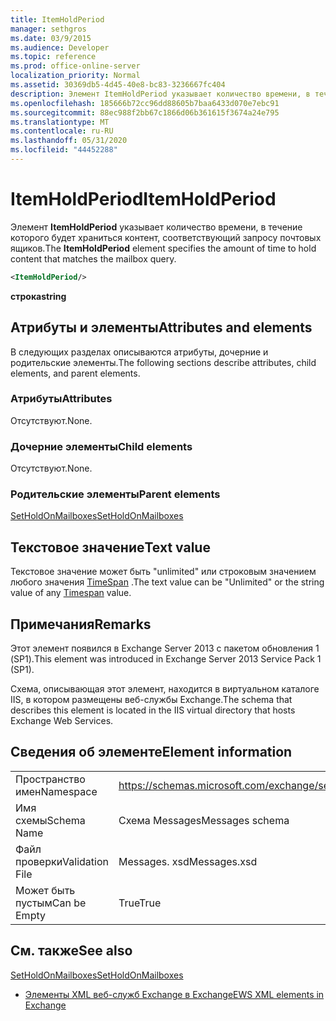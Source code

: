 ```yaml
---
title: ItemHoldPeriod
manager: sethgros
ms.date: 03/9/2015
ms.audience: Developer
ms.topic: reference
ms.prod: office-online-server
localization_priority: Normal
ms.assetid: 30369db5-4d45-40e8-bc83-3236667fc404
description: Элемент ItemHoldPeriod указывает количество времени, в течение которого будет храниться контент, соответствующий запросу почтовых ящиков.
ms.openlocfilehash: 185666b72cc96dd88605b7baa6433d070e7ebc91
ms.sourcegitcommit: 88ec988f2bb67c1866d06b361615f3674a24e795
ms.translationtype: MT
ms.contentlocale: ru-RU
ms.lasthandoff: 05/31/2020
ms.locfileid: "44452288"
---
```

# <a name="itemholdperiod"></a><span data-ttu-id="4c8e0-103">ItemHoldPeriod</span><span class="sxs-lookup"><span data-stu-id="4c8e0-103">ItemHoldPeriod</span></span>

<span data-ttu-id="4c8e0-104">Элемент **ItemHoldPeriod** указывает количество времени, в течение которого будет храниться контент, соответствующий запросу почтовых ящиков.</span><span class="sxs-lookup"><span data-stu-id="4c8e0-104">The **ItemHoldPeriod** element specifies the amount of time to hold content that matches the mailbox query.</span></span> 
  
```XML
<ItemHoldPeriod/>
```

 <span data-ttu-id="4c8e0-105">**строка**</span><span class="sxs-lookup"><span data-stu-id="4c8e0-105">**string**</span></span>
## <a name="attributes-and-elements"></a><span data-ttu-id="4c8e0-106">Атрибуты и элементы</span><span class="sxs-lookup"><span data-stu-id="4c8e0-106">Attributes and elements</span></span>

<span data-ttu-id="4c8e0-107">В следующих разделах описываются атрибуты, дочерние и родительские элементы.</span><span class="sxs-lookup"><span data-stu-id="4c8e0-107">The following sections describe attributes, child elements, and parent elements.</span></span>
  
### <a name="attributes"></a><span data-ttu-id="4c8e0-108">Атрибуты</span><span class="sxs-lookup"><span data-stu-id="4c8e0-108">Attributes</span></span>

<span data-ttu-id="4c8e0-109">Отсутствуют.</span><span class="sxs-lookup"><span data-stu-id="4c8e0-109">None.</span></span>
  
### <a name="child-elements"></a><span data-ttu-id="4c8e0-110">Дочерние элементы</span><span class="sxs-lookup"><span data-stu-id="4c8e0-110">Child elements</span></span>

<span data-ttu-id="4c8e0-111">Отсутствуют.</span><span class="sxs-lookup"><span data-stu-id="4c8e0-111">None.</span></span>
  
### <a name="parent-elements"></a><span data-ttu-id="4c8e0-112">Родительские элементы</span><span class="sxs-lookup"><span data-stu-id="4c8e0-112">Parent elements</span></span>

[<span data-ttu-id="4c8e0-113">SetHoldOnMailboxes</span><span class="sxs-lookup"><span data-stu-id="4c8e0-113">SetHoldOnMailboxes</span></span>](setholdonmailboxes.md)
  
## <a name="text-value"></a><span data-ttu-id="4c8e0-114">Текстовое значение</span><span class="sxs-lookup"><span data-stu-id="4c8e0-114">Text value</span></span>

<span data-ttu-id="4c8e0-115">Текстовое значение может быть "unlimited" или строковым значением любого значения [TimeSpan](https://msdn.microsoft.com/library/1ecy8h51%28v=vs.110%29.aspx) .</span><span class="sxs-lookup"><span data-stu-id="4c8e0-115">The text value can be "Unlimited" or the string value of any [Timespan](https://msdn.microsoft.com/library/1ecy8h51%28v=vs.110%29.aspx) value.</span></span> 
  
## <a name="remarks"></a><span data-ttu-id="4c8e0-116">Примечания</span><span class="sxs-lookup"><span data-stu-id="4c8e0-116">Remarks</span></span>

<span data-ttu-id="4c8e0-117">Этот элемент появился в Exchange Server 2013 с пакетом обновления 1 (SP1).</span><span class="sxs-lookup"><span data-stu-id="4c8e0-117">This element was introduced in Exchange Server 2013 Service Pack 1 (SP1).</span></span>
  
<span data-ttu-id="4c8e0-118">Схема, описывающая этот элемент, находится в виртуальном каталоге IIS, в котором размещены веб-службы Exchange.</span><span class="sxs-lookup"><span data-stu-id="4c8e0-118">The schema that describes this element is located in the IIS virtual directory that hosts Exchange Web Services.</span></span>
  
## <a name="element-information"></a><span data-ttu-id="4c8e0-119">Сведения об элементе</span><span class="sxs-lookup"><span data-stu-id="4c8e0-119">Element information</span></span>

|||
|:-----|:-----|
|<span data-ttu-id="4c8e0-120">Пространство имен</span><span class="sxs-lookup"><span data-stu-id="4c8e0-120">Namespace</span></span>  <br/> |https://schemas.microsoft.com/exchange/services/2006/messages  <br/> |
|<span data-ttu-id="4c8e0-121">Имя схемы</span><span class="sxs-lookup"><span data-stu-id="4c8e0-121">Schema Name</span></span>  <br/> |<span data-ttu-id="4c8e0-122">Схема Messages</span><span class="sxs-lookup"><span data-stu-id="4c8e0-122">Messages schema</span></span>  <br/> |
|<span data-ttu-id="4c8e0-123">Файл проверки</span><span class="sxs-lookup"><span data-stu-id="4c8e0-123">Validation File</span></span>  <br/> |<span data-ttu-id="4c8e0-124">Messages. xsd</span><span class="sxs-lookup"><span data-stu-id="4c8e0-124">Messages.xsd</span></span>  <br/> |
|<span data-ttu-id="4c8e0-125">Может быть пустым</span><span class="sxs-lookup"><span data-stu-id="4c8e0-125">Can be Empty</span></span>  <br/> |<span data-ttu-id="4c8e0-126">True</span><span class="sxs-lookup"><span data-stu-id="4c8e0-126">True</span></span>  <br/> |
   
## <a name="see-also"></a><span data-ttu-id="4c8e0-127">См. также</span><span class="sxs-lookup"><span data-stu-id="4c8e0-127">See also</span></span>



[<span data-ttu-id="4c8e0-128">SetHoldOnMailboxes</span><span class="sxs-lookup"><span data-stu-id="4c8e0-128">SetHoldOnMailboxes</span></span>](setholdonmailboxes.md)


- [<span data-ttu-id="4c8e0-129">Элементы XML веб-служб Exchange в Exchange</span><span class="sxs-lookup"><span data-stu-id="4c8e0-129">EWS XML elements in Exchange</span></span>](ews-xml-elements-in-exchange.md)

